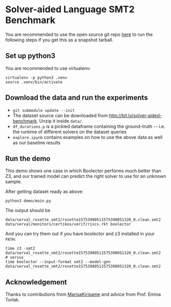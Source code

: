# Solver-aided Language SMT2 Benchmark

You are recommended to use the open source git repo [here](https://github.com/izgzhen/fantastic-octo-disco)
to run the following steps
if you get this as a snapshot tarball.

## Set up python3

You are recommended to use virtualenv:

```
virtualenv -p python3 .venv
source .venv/bin/activate
```

## Download the data and run the experiments

- `git submodule update --init`
- The dataset source can be downloaded from http://bit.ly/solver-aided-benchmark.
  Unzip it inside `data/`.
- `df_durations.p` is a pickled dataframe containing the ground-truth -- i.e. the runtime of
  different solvers on the dataset queries
- `explore.ipynb` contains examples on how to use the above data as well as our baseline results

## Run the demo

This demo shows one case in which Boolector performs much better than Z3,
and our trained model can predict the right solver to use for an unknown
sample.

After getting dataset ready as above:

```
python3 demo/main.py
```

The output should be

```
data/serval_rosette_smt2/rosette15753980511575398051320_0.clean.smt2 data/serval/monitors/certikos/verif/riscv.rkt boolector
```

And you can try them out if you have boolector and z3 installed in your `PATH`:

```
time z3 -smt2 data/serval_rosette_smt2/rosette15753980511575398051320_0.clean.smt2
# versus
time boolector --input-format smt2 --model-gen data/serval_rosette_smt2/rosette15753980511575398051320_0.clean.smt2
```

## Acknowledgement

Thanks to contributions from [MarisaKirisame](https://github.com/MarisaKirisame/) and advice from Prof. Emina Torlak.
